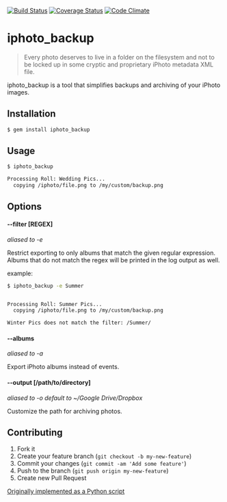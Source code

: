 [![Build Status](https://travis-ci.org/wireframe/iphoto_backup.png?branch=master)](https://travis-ci.org/wireframe/iphoto_backup)
[![Coverage Status](https://coveralls.io/repos/wireframe/iphoto_backup/badge.png)](https://coveralls.io/r/wireframe/iphoto_backup)
[![Code Climate](https://codeclimate.com/github/wireframe/iphoto_backup/badges/gpa.svg)](https://codeclimate.com/github/wireframe/iphoto_backup)

# iphoto_backup

> Every photo deserves to live in a folder on the filesystem and not
> to be locked up in some cryptic and proprietary iPhoto metadata XML file.

iphoto_backup is a tool that simplifies backups and archiving of your iPhoto images.

## Installation

```bash
$ gem install iphoto_backup
```

## Usage

```bash
$ iphoto_backup

Processing Roll: Wedding Pics...
  copying /iphoto/file.png to /my/custom/backup.png
```

## Options

#### --filter [REGEX]

*aliased to -e*

Restrict exporting to only albums that match the given regular expression.  Albums that do not match the regex will be printed in the log output as well.

example:
```bash
$ iphoto_backup -e Summer


Processing Roll: Summer Pics...
  copying /iphoto/file.png to /my/custom/backup.png

Winter Pics does not match the filter: /Summer/
```

#### --albums

*aliased to -a*

Export iPhoto albums instead of events.

#### --output [/path/to/directory]

*aliased to -o*
*default to ~/Google Drive/Dropbox*

Customize the path for archiving photos.

## Contributing

1. Fork it
2. Create your feature branch (`git checkout -b my-new-feature`)
3. Commit your changes (`git commit -am 'Add some feature'`)
4. Push to the branch (`git push origin my-new-feature`)
5. Create new Pull Request

[Originally implemented as a Python script](https://github.com/wireframe/dotfiles/blob/628b982d9fc4e7b4cc9e6ca806cae81b541f9bbd/home/bin/iphoto_export.py)
